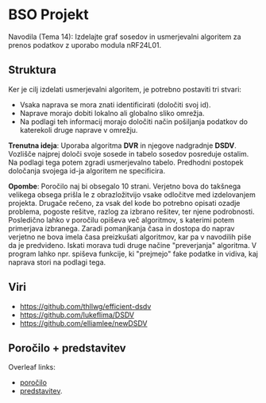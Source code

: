 # BSO Projekt

Navodila (Tema 14): Izdelajte graf sosedov in usmerjevalni algoritem za prenos podatkov z uporabo modula nRF24L01.



## Struktura

Ker je cilj izdelati usmerjevalni algoritem, je potrebno postaviti tri stvari:

- Vsaka naprava se mora znati identificirati (določiti svoj id).
- Naprave morajo dobiti lokalno ali globalno sliko omrežja.
- Na podlagi teh informacij morajo določiti način pošiljanja podatkov do katerekoli druge naprave v omrežju.

**Trenutna ideja**: Uporaba algoritma **DVR** in njegove nadgradnje **DSDV**. Vozlišče najprej določi svoje sosede in tabelo sosedov posreduje ostalim. Na podlagi tega potem zgradi usmerjevalno tabelo. Predhodni postopek določanja svojega id-ja algoritem ne specificira.

**Opombe**: Poročilo naj bi obsegalo 10 strani. Verjetno bova do takšnega velikega obsega prišla le z obrazložitvijo vsake odločitve med izdelovanjem projekta. Drugače rečeno, za vsak del kode bo potrebno opisati ozadje problema, pogoste rešitve, razlog za izbrano rešitev, ter njene podrobnosti. Posledično lahko v poročilu opiševa več algoritmov, s katerimi potem primerjava izbranega. Zaradi pomanjkanja časa in dostopa do naprav verjetno ne bova imela časa preizkušati algoritmov, kar pa v navodilih piše da je predvideno. Iskati morava tudi druge načine "preverjanja" algoritma. V program lahko npr. spiševa funkcije, ki "prejmejo" fake podatke in vidiva, kaj naprava stori na podlagi tega.



## Viri

- https://github.com/thllwg/efficient-dsdv
- https://github.com/lukeflima/DSDV
- https://github.com/elliamlee/newDSDV



## Poročilo + predstavitev

Overleaf links:

- [poročilo](https://www.overleaf.com/6596639163jwhqjdrcwqfy)
- [predstavitev](https://www.overleaf.com/8587598478djbvvvrvsdsh).